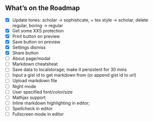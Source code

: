 ## What’s on the Roadmap

- [x] Update tones: scholar → sophisticate, + tex style → scholar, delete regular, boring → regular
- [x] Get some XXS protection
- [x] Print button on preview
- [x] Save button on preview
- [x] Settings dismiss
- [x] Share button
- [ ] About page/modal
- [ ] Markdown cheatsheat
- [ ] Save data to localstorage; make it persistent for 30 mins
- [ ] Input a gist id to get markdown from (or append gist id to url)
- [ ] Upload markdown file
- [ ] Night mode
- [ ] User specified font/color/size
- [ ] Mathjax support
- [ ] Inline markdown highlighting in editor;
- [ ] Spellcheck in editor
- [ ] Fullscreen mode in editor
